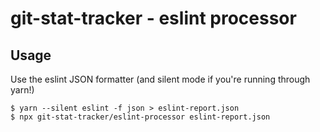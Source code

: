 # git-stat-tracker - eslint processor

## Usage

Use the eslint JSON formatter (and silent mode if you're running through yarn!)

```
$ yarn --silent eslint -f json > eslint-report.json
$ npx git-stat-tracker/eslint-processor eslint-report.json
```